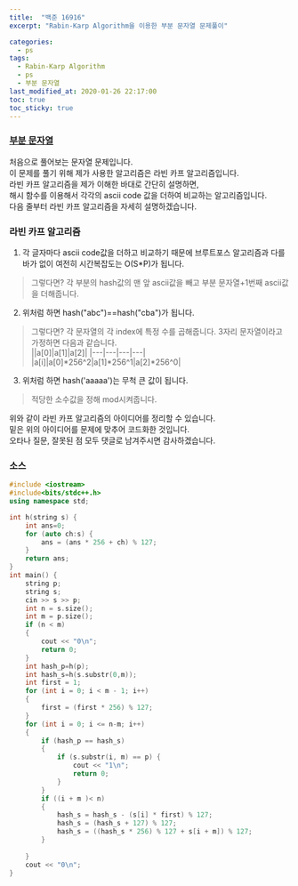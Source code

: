 ```yaml
---
title:  "백준 16916"
excerpt: "Rabin-Karp Algorithm을 이용한 부분 문자열 문제풀이"

categories:
  - ps
tags:
  - Rabin-Karp Algorithm
  - ps
  - 부분 문자열
last_modified_at: 2020-01-26 22:17:00
toc: true
toc_sticky: true
---
```


### [부분 문자열](https://www.acmicpc.net/problem/16916)

처음으로 풀어보는 문자열 문제입니다.  
이 문제를 풀기 위해 제가 사용한 알고리즘은 라빈 카프 알고리즘입니다.  
라빈 카프 알고리즘을 제가 이해한 바대로 간단히 설명하면,  
해시 함수를 이용해서 각각의 ascii code 값을 더하여 비교하는 알고리즘입니다.  
다음 줄부터 라빈 카프 알고리즘을 자세히 설명하겠습니다.  

### 라빈 카프 알고리즘

1. 각 글자마다 ascii code값을 더하고 비교하기 때문에 브루트포스 알고리즘과 다를 바가 없이 여전히 시간복잡도는 O(S*P)가 됩니다.  
> 그렇다면? 각 부분의 hash값의 맨 앞 ascii값을 빼고 부분 문자열+1번째 ascii값을 더해줍니다.  
2. 위처럼 하면 hash("abc")==hash("cba")가 됩니다.
> 그렇다면? 각 문자열의 각 index에 특정 수를 곱해줍니다. 3자리 문자열이라고 가정하면 다음과 같습니다.  
||a[0]|a[1]|a[2]|
|---|---|---|---|
|a[i]|a[0]*256^2|a[1]*256^1|a[2]*256^0|
3. 위처럼 하면 hash('aaaaa')는 무척 큰 값이 됩니다.  
> 적당한 소수값을 정해 mod시켜줍니다.  
  
위와 같이 라빈 카프 알고리즘의 아이디어를 정리할 수 있습니다.  
밑은 위의 아이디어를 문제에 맞추어 코드화한 것입니다.  
오타나 질문, 잘못된 점 모두 댓글로 남겨주시면 감사하겠습니다.    
### 소스
```cpp
#include <iostream>
#include<bits/stdc++.h>
using namespace std;

int h(string s) {
	int ans=0;
	for (auto ch:s) {
		ans = (ans * 256 + ch) % 127;
	}
	return ans;
}
int main() {
	string p;
	string s;
	cin >> s >> p;
	int n = s.size();
	int m = p.size();
	if (n < m)
	{
		cout << "0\n";
		return 0;
	}
	int hash_p=h(p);
	int hash_s=h(s.substr(0,m));
	int first = 1;
	for (int i = 0; i < m - 1; i++)
	{
		first = (first * 256) % 127;
	}
	for (int i = 0; i <= n-m; i++)
	{
		if (hash_p == hash_s)
		{
			if (s.substr(i, m) == p) {
				cout << "1\n";
				return 0;
			}
		}
		if ((i + m )< n)
		{
			hash_s = hash_s - (s[i] * first) % 127;
			hash_s = (hash_s + 127) % 127;
			hash_s = ((hash_s * 256) % 127 + s[i + m]) % 127;
		}
		
	}
	cout << "0\n";
}
```
